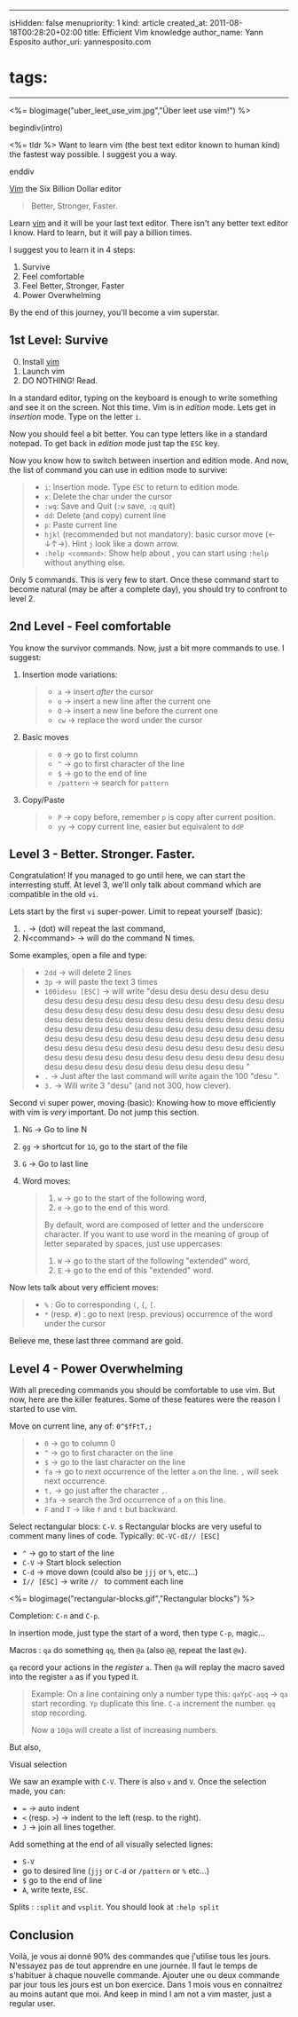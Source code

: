 -----
isHidden:       false
menupriority:   1
kind:           article
created_at:     2011-08-18T00:28:20+02:00
title: Efficient Vim knowledge
author_name: Yann Esposito
author_uri: yannesposito.com
# tags:
-----
<%= blogimage("uber_leet_use_vim.jpg","Über leet use vim!") %>

begindiv(intro)

<%= tldr %> Want to learn vim (the best text editor known to human kind) the fastest way possible. I suggest you a way.


enddiv

[Vim] the Six Billion Dollar editor

> Better, Stronger, Faster.

Learn [vim] and it will be your last text editor.
There isn't any better text editor I know.
Hard to learn, but it will pay a billion times.

I suggest you to learn it in 4 steps:

1. Survive
2. Feel comfortable
3. Feel Better, Stronger, Faster
4. Power Overwhelming

By the end of this journey, you'll become a vim superstar. 

[Vim]: http://www.vim.org
[vim]: http://www.vim.org

## 1st Level: Survive

0. Install [vim]
1. Launch vim
2. DO NOTHING! Read.

In a standard editor, typing on the keyboard is enough to write something and see it on the screen.
Not this time.
Vim is in _edition_ mode.
Lets get in _insertion_ mode.
Type on the letter `i`.

Now you should feel a bit better.
You can type letters like in a standard notepad.
To get back in _edition_ mode just tap the `ESC` key.

Now you know how to switch between insertion and edition mode. And now, the list of command you can use in edition mode to survive:

> - `i`: Insertion mode. Type `ESC` to return to edition mode.
> - `x`: Delete the char under the cursor
> - `:wq`: Save and Quit (`:w` save, `:q` quit)
> - `dd`: Delete (and copy) current line
> - `p`: Paste current line
> - `hjkl` (recommended but not mandatory): basic cursor move (<-&darr;&uarr;->). Hint `j` look like a down arrow.
> - `:help <command>`: Show help about <command>, you can start using `:help` without anything else.

Only 5 commands. This is very few to start.
Once these command start to become natural (may be after a complete day), you should try to confront to level 2.

## 2nd Level - Feel comfortable

You know the survivor commands. 
Now, just a bit more commands to use.
I suggest:

1. Insertion mode variations:

    > - `a`     -> insert _after_ the cursor
    > - `o`     -> insert a new line after the current one
    > - `O`     -> insert a new line before the current one
    > - `cw`    -> replace the word under the cursor

2. Basic moves

    > - `0`         -> go to first column
    > - `^`         -> go to first character of the line
    > - `$`         -> go to the end of line
    > - `/pattern`  -> search for `pattern` 

3. Copy/Paste

    > - `P`  -> copy before, remember `p` is copy after current position.
    > - `yy` -> copy current line, easier but equivalent to `ddP`

## Level 3 - Better. Stronger. Faster.

Congratulation! If you managed to go until here, we can start the interresting stuff.
At level 3, we'll only talk about command which are compatible in the old `vi`.

Lets start by the first `vi` super-power. Limit to repeat yourself (basic):

1. `.` -> (dot) will repeat the last command,
2. N&lt;command&gt; -> will do the command N times.

Some examples, open a file and type:

> - `2dd` -> will delete 2 lines
> - `3p` -> will paste the text 3 times
> - `100idesu [ESC]` -> will write "desu desu desu desu desu desu desu desu desu desu desu desu desu desu desu desu desu desu desu desu desu desu desu desu desu desu desu desu desu desu desu desu desu desu desu desu desu desu desu desu desu desu desu desu desu desu desu desu desu desu desu desu desu desu desu desu desu desu desu desu desu desu desu desu desu desu desu desu desu desu desu desu desu desu desu desu desu desu desu desu desu desu desu desu desu desu desu desu desu desu desu desu desu desu desu desu desu desu desu desu "
> - `.` -> Just after the last command  will write again the 100 "desu ". 
> - `3.` -> Will write 3 "desu" (and not 300, how clever).

Second vi super power, moving (basic):
Knowing how to move efficiently with vim is _very_ important. Do not jump this section.

1. N`G` -> Go to line N
2. `gg` -> shortcut for `1G`, go to the start of the file
3. `G`  -> Go to last line
4. Word moves:

    > 1. `w` -> go to the start of the following word,
    > 2. `e` -> go to the end of this word.
    >
    > By default, word are composed of letter and the underscore character.
    > If you want to use word in the meaning of group of letter separated by spaces, just use uppercases:
    >
    > 1. `W` -> go to the start of the following "extended" word,
    > 2. `E` -> go to the end of this "extended" word.

Now lets talk about very efficient moves:

> - `%` : Go to corresponding `(`, `{`, `[`.
> - `*` (resp. `#`) : go to next (resp. previous) occurrence of the word under the cursor

Believe me, these last three command are gold.

## Level 4 - Power Overwhelming

With all preceding commands you should be comfortable to use vim.
But now, here are the killer features.
Some of these features were the reason I started to use vim.

Move on current line, any of: `0^$fFtT,;`

> - `0` -> go to column 0
> - `^` -> go to first character on the line
> - `$` -> go to the last character on the line
> - `fa` -> go to next occurrence of the letter `a` on the line. `,` will seek next occurrence.
> - `t,` -> go just after the character `,`.
> - `3fa` -> search the 3rd occurrence of `a` on this line.
> - `F` and `T` -> like `f` and `t` but backward.

Select rectangular blocs: `C-V`. 
s
Rectangular blocks are very useful to comment many lines of code.
Typically: `0C-VC-dI// [ESC]`

- `^` -> go to start of the line
- `C-V` -> Start block selection
- `C-d` -> move down (could also be `jjj` or `%`, etc...)
- `I// [ESC]` -> write `// ` to comment each line


<%= blogimage("rectangular-blocks.gif","Rectangular blocks") %>

Completion: `C-n` and `C-p`.

In insertion mode, just type the start of a word, then type `C-p`, magic...

Macros : `qa` do something `qq`, then `@a` (also `@@`, repeat the last `@x`).

`qa` record your actions in the _register_ `a`. Then `@a` will replay the macro saved into the register `a` as if you typed it.

> Example:
> On a line containing only a number type this:
> `qaYpC-aqq` -> `qa` start recording. `Yp` duplicate this line. `C-a` increment the number. `qq` stop recording.
> 
> Now a `10@a` will create a list of increasing numbers.

But also,

Visual selection

We saw an example with `C-V`. 
There is also `v` and `V`.
Once the selection made, you can:

- `=` -> auto indent
- `<` (resp. `>`) -> indent to the left (resp. to the right).
- `J` -> join all lines together.

Add something at the end of all visually selected lignes:

- `S-V` 
- go to desired line (`jjj` or `C-d` or `/pattern` or `%` etc...)
- `$` go to the end of line
- `A`, write texte, `ESC`.

Splits : `:split` and `vsplit`. You should look at `:help split`

## Conclusion

Voilà, je vous ai donné 90% des commandes que j'utilise tous les jours.
N'essayez pas de tout apprendre en une journée. 
Il faut le temps de s'habituer à chaque nouvelle commande. 
Ajouter une ou deux commande par jour tous les jours est un bon exercice.
Dans 1 mois vous en connaitrez au moins autant que moi.
And keep in mind I am not a vim master, just a regular user.

